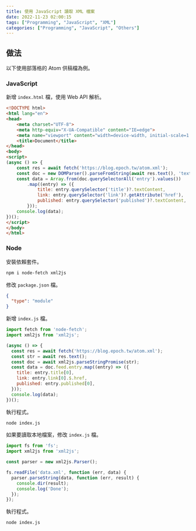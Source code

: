 ```yaml
---
title: 使用 JavaScript 讀取 XML 檔案
date: 2022-11-23 02:00:15
tags: ["Programming", "JavaScript", "XML"]
categories: ["Programming", "JavaScript", "Others"]
---
```


## 做法

以下使用部落格的 Atom 供稿檔為例。

### JavaScript

新增 `index.html` 檔，使用 Web API 解析。

```html
<!DOCTYPE html>
<html lang="en">
<head>
    <meta charset="UTF-8">
    <meta http-equiv="X-UA-Compatible" content="IE=edge">
    <meta name="viewport" content="width=device-width, initial-scale=1.0">
    <title>Document</title>
</head>
<body>
<script>
(async () => {
    const res = await fetch('https://blog.epoch.tw/atom.xml');
    const doc = new DOMParser().parseFromString(await res.text(), 'text/xml');
    const data = Array.from(doc.querySelectorAll('entry').values())
        .map((entry) => ({
            title: entry.querySelector('title')?.textContent,
            link: entry.querySelector('link')?.getAttribute('href'),
            published: entry.querySelector('published')?.textContent,
        }));
    console.log(data);
})();
</script>
</body>
</html>
```

### Node

安裝依賴套件。

```bash
npm i node-fetch xml2js
```

修改 `package.json` 檔。

```json
{
  "type": "module"
}
```

新增 `index.js` 檔。

```js
import fetch from 'node-fetch';
import xml2js from 'xml2js';

(async () => {
  const res = await fetch('https://blog.epoch.tw/atom.xml');
  const str = await res.text();
  const doc = await xml2js.parseStringPromise(str);
  const data = doc.feed.entry.map((entry) => ({
    title: entry.title[0],
    link: entry.link[0].$.href,
    published: entry.published[0],
  }));
  console.log(data);
})();
```

執行程式。

```bash
node index.js
```

如果要讀取本地檔案，修改 `index.js` 檔。

```js
import fs from 'fs';
import xml2js from 'xml2js';

const parser = new xml2js.Parser();

fs.readFile('data.xml', function (err, data) {
  parser.parseString(data, function (err, result) {
    console.dir(result);
    console.log('Done');
  });
});
```

執行程式。

```bash
node index.js
```
